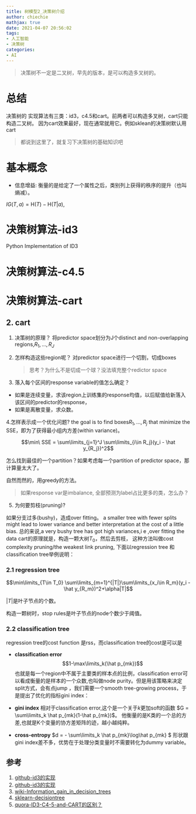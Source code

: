 ```yaml
---
title: 树模型2_决策树介绍
author: chiechie
mathjax: true
date: 2021-04-07 20:56:02
tags: 
- 人工智能
- 决策树
categories:
- AI
---
```


> 决策树不一定是二叉树，早先的版本，是可以构造多叉树的。


# 总结

决策树的 实现算法有三类：id3，c4.5和cart。前两者可以构造多叉树，cart只能构造二叉树。
因为cart效果最好，现在通常就用它。例如sklean的决策树默认用cart

> 都说到这里了，就复习下决策树的基础知识吧

# 基本概念

- 信息增益: 衡量的是给定了一个属性之后，类别列上获得的秩序的提升（也叫熵减）。

${\displaystyle IG(T,a)=\mathrm {H} {(T)}-\mathrm {H} {(T|a)},}$


# 决策树算法-id3
Python Implementation of ID3


# 决策树算法-c4.5

# 决策树算法-cart
## 2. cart

1. 决策树的原理？ 将predictor space划分为J个distinct and non-overlapping regions,$R_1,\dots,R_J$
2. 怎样构造这些region呢？ 对predictor space进行一个切割，切成boxes
   
   > 思考？为什么不是切成一个球？没法填充整个redictor space
3. 落入每个区间的response variable的值怎么确定？
  - 如果是连续变量，求该region上训练集的response均值，以后赋值给新落入该区间的predictor的response，
  - 如果是离散变量，求众数。

4.怎样表示成一个优化问题?
  the goal is to find boxes$R_1,\dots,R_j$ that minimize the SSE，即为了获得最小组内方差(within variance)。

$$\min\ SSE = \sum\limits_{j=1}^J \sum\limits_{i\in R_j}(y_i - \hat y_{R_j})^2$$

怎么找到最佳的一个partition？如果考虑每一个partition of predictor space，那计算量太大了。

自然而然的，用greedy的方法。

  > 如果response var是imbalance, 全部预测为label占比更多的类，怎么办？

5. 为何要剪枝(pruning)?

如果分支过多(bushy)，造成over fitting。
a smaller tree with fewer splits might lead to lower variance and better interpretation at the cost of a little bias.
总的来说,a very bushy tree has got high variances,i e ,over fitting the data
cart的原理就是，构造一颗大树$T_0$，然后去剪枝， 这种方法叫做cost complexity pruning/the weakest link pruning, 下面以regression tree 和  classification tree举例说明：

###  2.1 regression tree

$$\min\limits_{T\in T_0} \sum\limits_{m=1}^{|T|}\sum\limits_{x_i\in R_m}(y_i - \hat y_{R_m})^2+\alpha|T|$$

$|T|$是叶子节点的个数。

构造一颗树时，stop rules是叶子节点的node个数少于阈值。

### 2.2 classification tree

regression tree的cost function 是rss，而classification tree的cost是可以是
- **classification error**
$$1-\max\limits_k(\hat p_{mk})$$
也就是每一个region中不属于主要类的样本点的比例，classification error可以看成衡量的是样本的一个众数,也叫做node purity。但是用该策略来决定split方式，会有点jump ，我们需要一个smooth tree-growing process，于是提出了优化的指标gini index：

- **gini index**
相对于classification error,这个是一个关于$k$更加soft的函数
$G = \sum\limits_k \hat p_{mk}(1-\hat p_{mk})$。
他衡量的是K类的一个总的方差,也就是K个变量的协方差矩阵的迹，越小越纯粹。

- **cross-entropy** 
$d = - \sum\limits_k \hat p_{mk}\log\hat p_{mk} $
形状跟gini index差不多，优势在于处理分类变量时不需要转化为dummy variable。



## 参考
1. [github-id3的实现](https://github.com/dozercodes/DecisionTree)
2. [github-id3的实现](https://github.com/SebastianMantey/Decision-Tree-from-Scratch/blob/master/notebooks/decision_tree_functions.py)
3. [wiki-Information_gain_in_decision_trees](https://en.wikipedia.org/wiki/Information_gain_in_decision_trees)
4. [sklearn-decisiontree](https://scikit-learn.org/stable/auto_examples/tree/plot_unveil_tree_structure.html#sphx-glr-auto-examples-tree-plot-unveil-tree-structure-py)
5. [quora-ID3-C4-5-and-CART的区别？](https://www.quora.com/What-are-the-differences-between-ID3-C4-5-and-CART)